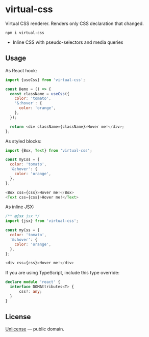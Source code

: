# virtual-css

Virtual CSS renderer. Renders only CSS declaration that changed.

```shell
npm i virtual-css
```

- Inline CSS with pseudo-selectors and media queries


## Usage

As React hook:

```js
import {useCss} from 'virtual-css';

const Demo = () => {
  const className = useCss({
    color: 'tomato',
    '&:hover': {
      color: 'orange',
    },
  });

  return <div className={className}>Hover me!</div>;
};
```

As styled blocks:

```js
import {Box, Text} from 'virtual-css';

const myCss = {
  color: 'tomato',
  '&:hover': {
    color: 'orange',
  },
};

<Box css={css}>Hover me!</Box>
<Text css={css}>Hover me!</Text>
```

As inline JSX:

```js
/** @jsx jsx */
import {jsx} from 'virtual-css';

const myCss = {
  color: 'tomato',
  '&:hover': {
    color: 'orange',
  },
};

<div css={css}>Hover me!</div>
```

If you are using TypeScript, include this type override:

```ts
declare module 'react' {
  interface DOMAttributes<T> {
      css?: any;
  }
}
```


## License

[Unlicense](LICENSE) &mdash; public domain.
